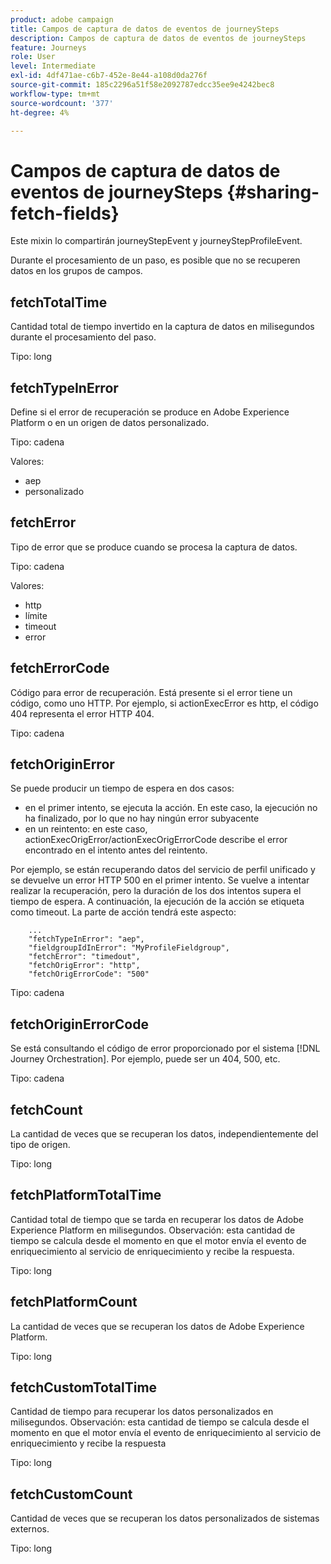 ```yaml
---
product: adobe campaign
title: Campos de captura de datos de eventos de journeySteps
description: Campos de captura de datos de eventos de journeySteps
feature: Journeys
role: User
level: Intermediate
exl-id: 4df471ae-c6b7-452e-8e44-a108d0da276f
source-git-commit: 185c2296a51f58e2092787edcc35ee9e4242bec8
workflow-type: tm+mt
source-wordcount: '377'
ht-degree: 4%

---
```


# Campos de captura de datos de eventos de journeySteps {#sharing-fetch-fields}

Este mixin lo compartirán journeyStepEvent y journeyStepProfileEvent.

Durante el procesamiento de un paso, es posible que no se recuperen datos en los grupos de campos.

## fetchTotalTime

Cantidad total de tiempo invertido en la captura de datos en milisegundos durante el procesamiento del paso.

Tipo: long

## fetchTypeInError

Define si el error de recuperación se produce en Adobe Experience Platform o en un origen de datos personalizado.

Tipo: cadena

Valores:
* aep
* personalizado

## fetchError

Tipo de error que se produce cuando se procesa la captura de datos.

Tipo: cadena

Valores:
* http
* límite
* timeout
* error

## fetchErrorCode

Código para error de recuperación. Está presente si el error tiene un código, como uno HTTP. Por ejemplo, si actionExecError es http, el código 404 representa el error HTTP 404.

Tipo: cadena

## fetchOriginError

Se puede producir un tiempo de espera en dos casos:

* en el primer intento, se ejecuta la acción. En este caso, la ejecución no ha finalizado, por lo que no hay ningún error subyacente
* en un reintento: en este caso, actionExecOrigError/actionExecOrigErrorCode describe el error encontrado en el intento antes del reintento.

Por ejemplo, se están recuperando datos del servicio de perfil unificado y se devuelve un error HTTP 500 en el primer intento. Se vuelve a intentar realizar la recuperación, pero la duración de los dos intentos supera el tiempo de espera. A continuación, la ejecución de la acción se etiqueta como timeout. La parte de acción tendrá este aspecto:

```
    ...
    "fetchTypeInError": "aep",
    "fieldgroupIdInError": "MyProfileFieldgroup",
    "fetchError": "timedout",
    "fetchOrigError": "http",
    "fetchOrigErrorCode": "500"
```

Tipo: cadena

## fetchOriginErrorCode

Se está consultando el código de error proporcionado por el sistema [!DNL Journey Orchestration]. Por ejemplo, puede ser un 404, 500, etc.

Tipo: cadena

## fetchCount

La cantidad de veces que se recuperan los datos, independientemente del tipo de origen.

Tipo: long

## fetchPlatformTotalTime

Cantidad total de tiempo que se tarda en recuperar los datos de Adobe Experience Platform en milisegundos. Observación: esta cantidad de tiempo se calcula desde el momento en que el motor envía el evento de enriquecimiento al servicio de enriquecimiento y recibe la respuesta.

Tipo: long

## fetchPlatformCount

La cantidad de veces que se recuperan los datos de Adobe Experience Platform.

Tipo: long

## fetchCustomTotalTime

Cantidad de tiempo para recuperar los datos personalizados en milisegundos. Observación: esta cantidad de tiempo se calcula desde el momento en que el motor envía el evento de enriquecimiento al servicio de enriquecimiento y recibe la respuesta

Tipo: long

## fetchCustomCount

Cantidad de veces que se recuperan los datos personalizados de sistemas externos.

Tipo: long
